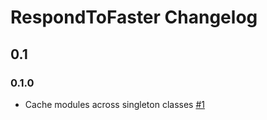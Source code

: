 # RespondToFaster Changelog

## 0.1

### 0.1.0
* Cache modules across singleton classes [#1](https://github.com/shioyama/respond_to_faster/pull/1)

